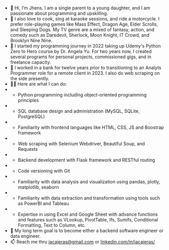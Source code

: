 - 👋 Hi, I’m Jhens. I am a single parent to a young daughter, and I am passionate about programming and upskilling.
- 👀 I also love to cook, sing at karaoke sessions, and ride a motorcycle. I prefer role-playing games like Mass Effect, Dragon Age, Elder Scrolls, and Sleeping Dogs. My TV genre are a mixed of fantasy, action, and comedy such as Daredevil, Sherlock, Moon Knight, IT Crowd, and Brooklyn Nine Nine.
- 📝 I started my programming journey in 2022 taking up Udemy's Python Zero to Hero course by Dr. Angela Yu. For two years now, I created several programs for personal projects, commissioned gigs, and in freelance capacity.
- 🌱 I worked in a bank for twelve years prior to transitioning to an Analyts Programmer role for a remote client in 2023. I also do web scraping on the side presently.
- 👩‍💻 Here are what I can do:
- - Python programming including object-oriented programming principles
- - SQL database design and administration (MySQL, SQLite, PostgreSQL)
- - Familiarity with frontend languages like HTML, CSS, JS and Boostrap framework
- - Web scraping with Selenium Webdriver, Beautiful Soup, and Requests
- - Backend development with Flask framework and RESTful routing
- - Code versioning with Git
- - Familiarity with data analysis and visualization using pandas, plotly, matplotlib, seaborn
- - Familiarity with data extraction and transformation using tools such as PowerBI and Tableau
- - Expertise in using Excel and Google Sheet with advance functions and features such as VLookup, PivotTable, Ifs, Sumifs, Conditional Formatting, Text to Column, etc.
- 💞️ My long term goal is to become either a backend software engineer or data engineer.
- 📫 Reach me thru jacajeras@gmail.com or [linkedin.com/in/jacajeras/](https://www.linkedin.com/in/jacajeras/)

<!---
Jhenda2022/Jhenda2022 is a ✨ special ✨ repository because its `README.md` (this file) appears on your GitHub profile.
You can click the Preview link to take a look at your changes.
--->
